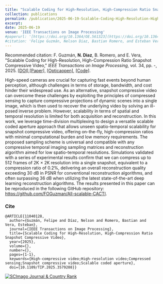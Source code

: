 ```yaml
---
title: "Scalable Coding for High-Resolution, High-Compression Ratio Snapshot Compressive Video"
collection: publications
permalink: /publication/2025-06-19-Scalable-Coding-High-Resolution-High-Compression-Ratio-Snapshot-Compressive-Video
excerpt: 
date: 2025-06-19
venue: 'IEEE Transactions on Image Processing'
#paperurl: '[https://doi.org/10.1364/OE.561323](https://doi.org/10.1364/OE.561323)'
#citation: 'Felipe Guzmán, Nelson Diaz, Bastian Romero, and Esteban Vera, &quot;Scalable Coding for High-Resolution, High-Compression Ratio Snapshot Compressive Video.&quot; <i>IEEE. ransactions on Image Processing,</i>. vol. 34, pp. -, 2025.'
---
```



Recommended citation: F. Guzmán, **N. Diaz**, B. Romero, and E. Vera, "Scalable Coding for High-Resolution, High-Compression Ratio Snapshot Compressive Video," <i> IEEE Transactions on Image Processing,</i> vol. 34, pp. -, 2025. [[DOI]](https://ieeexplore.ieee.org/document/11040128),[[Paper]](https://nelson10.github.io/files/2025_IEEE_TIP.pdf), [[Opticaopen]](https://doi.org/10.1364/opticaopen.24375427.v1), [[Code]](https://github.com/FOGuzman/All-scalable-CACTI.git).

High-speed cameras are crucial for capturing fast events beyond human perception, although challenges in terms of storage, bandwidth, and cost hinder their widespread use. As an alternative, snapshot compressive video can overcome these challenges by exploiting the principles of compressed sensing to capture compressive projections of dynamic scenes into a single image, which is then used to recover the underlying video by solving an ill-posed inverse problem. However, scalability in terms of spatial and temporal resolution is limited for both acquisition and reconstruction. In this work, we leverage time-division multiplexing to design a versatile scalable coded aperture approach that allows unseen spatio-temporal scalability for snapshot compressive video, offering on-the-fly, high-compression ratios with minimal computational burden and low memory requirements. The proposed sampling scheme is universal and compatible with any compressive temporal imaging sampling matrices and reconstruction algorithm aimed for low spatio-temporal resolutions. Simulations validated with a series of experimental results confirm that we can compress up to 512 frames of 2K × 2K resolution into a single snapshot, equivalent to a compression ratio of 0.2%, delivering an overall reconstruction quality exceeding 30 dB in PSNR for conventional reconstruction algorithms, and often surpassing 36 dB when utilizing the latest state-of-the-art deep learning reconstruction algorithms. The results presented in this paper can be reproduced in the following GitHub repository: https://github.com/FOGuzman/All-scalable-CACTI.

### Cite

```
@ARTICLE{11040128,
  author={Guzmán, Felipe and Díaz, Nelson and Romero, Bastian and Vera, Esteban},
  journal={IEEE Transactions on Image Processing}, 
  title={Scalable Coding for High-Resolution, High-Compression Ratio Snapshot Compressive Video}, 
  year={2025},
  volume={},
  number={},
  pages={1-1},
  keywords={High-compressive video;High-resolution video;Compressed sensing;Snapshot compressive video;Scalable coded aperture},
  doi={10.1109/TIP.2025.3579208}}
```
<a href="https://www.scimagojr.com/journalsearch.php?q=25534&amp;tip=sid&amp;exact=no" title="SCImago Journal &amp; Country Rank"><img border="0" src="https://www.scimagojr.com/journal_img.php?id=25534" alt="SCImago Journal &amp; Country Rank"  /></a>
